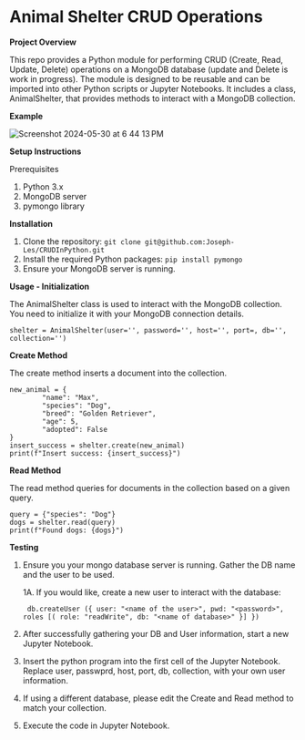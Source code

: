 # Animal Shelter CRUD Operations

**Project Overview**

This repo provides a Python module for performing CRUD (Create, Read, Update, Delete) operations on a MongoDB database (update and Delete is work in progress). The module is designed to be reusable and can be imported into other Python scripts or Jupyter Notebooks. It includes a class, AnimalShelter, that provides methods to interact with a MongoDB collection.

**Example**

![Screenshot 2024-05-30 at 6 44 13 PM](https://github.com/Joseph-Les/CRUDInPython/assets/84045743/bc9e560c-9dbb-49e6-a0c4-f527bc3239a8)

**Setup Instructions**

Prerequisites
1. Python 3.x
2. MongoDB server
3. pymongo library

**Installation**
1. Clone the repository:
	```git clone git@github.com:Joseph-Les/CRUDInPython.git```
2. Install the required Python packages:
	```pip install pymongo```
3. Ensure your MongoDB server is running.


**Usage - Initialization**

The AnimalShelter class is used to interact with the MongoDB collection. You need to initialize it with your MongoDB connection details.

	shelter = AnimalShelter(user='', password='', host='', port=, db='', collection='')

**Create Method**

The create method inserts a document into the collection.
	
	new_animal = {
    		"name": "Max",
    		"species": "Dog",
    		"breed": "Golden Retriever",
    		"age": 5,
    		"adopted": False
	}
	insert_success = shelter.create(new_animal)
	print(f"Insert success: {insert_success}")

**Read Method**

The read method queries for documents in the collection based on a given query.

	query = {"species": "Dog"}
	dogs = shelter.read(query)
	print(f"Found dogs: {dogs}")

**Testing**

1. Ensure you your mongo database server is running. Gather the DB name and the user to be used.
   
	1A. If you would like, create a new user to interact with the database:

    	db.createUser ({ user: "<name of the user>", pwd: "<password>", roles [( role: "readWrite", db: "<name of database>" }] })
   
2. After successfully gathering your DB and User information, start a new Jupyter Notebook.
3. Insert the python program into the first cell of the Jupyter Notebook. Replace user, passwprd, host, port, db, collection, with your own user information.
4. If using a different database, please edit the Create and Read method to match your collection.
5. Execute the code in Jupyter Notebook.
